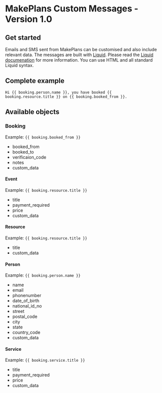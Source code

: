 # MakePlans Custom Messages - Version 1.0

## Get started

Emails and SMS sent from MakePlans can be customised and also include relevant data. The messages are built with [Liquid](http://liquidmarkup.org). Please read the [Liquid documenation](https://github.com/Shopify/liquid/wiki) for more information. You can use HTML and all standard Liquid syntax.

## Complete example

```
Hi {{ booking.person.name }}, you have booked {{ booking.resource.title }} on {{ booking.booked_from }}.
```

## Available objects

### Booking

Example: `{{ booking.booked_from }}`

* booked_from
* booked_to
* verificaion_code
* notes
* custom_data

#### Event

Example: `{{ booking.resource.title }}`

* title
* payment_required
* price
* custom_data

#### Resource

Example: `{{ booking.resource.title }}`

* title
* custom_data

#### Person

Example: `{{ booking.person.name }}`

* name
* email
* phonenumber
* date_of_birth
* national_id_no
* street
* postal_code
* city
* state
* country_code
* custom_data

#### Service

Example: `{{ booking.service.title }}`

* title
* payment_required
* price
* custom_data